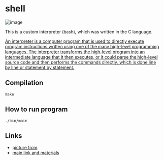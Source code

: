# shell

![image](//Bash.jpg)

This is a custom interpreter (bash), which was written in the C language.

[An interpreter is a computer program that is used to directly execute program instructions written using one of the many high-level programming languages. The interpreter transforms the high-level program into an intermediate language that it then executes, or it could parse the high-level source code and then performs the commands directly, which is done line by line or statement by statement.](https://www.techopedia.com/definition/7793/interpreter)

 ## Compilation
  `make`

 ## How to run program
  `./bin/main`

 ## Links
  * [picture from](https://andreyex.ru/wp-content/uploads/2018/12/Kak-sozdat-psevdonimy-Bash.jpg)
  * [main link and materials](http://mymath.info)
